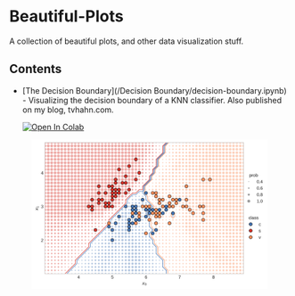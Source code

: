# Beautiful-Plots
A collection of beautiful plots, and other data visualization stuff.



## Contents


   * [The Decision Boundary](/Decision Boundary/decision-boundary.ipynb) - Visualizing the decision boundary of a KNN classifier. Also published on my blog, tvhahn.com. 

      [![Open In Colab](https://colab.research.google.com/assets/colab-badge.svg)](https://colab.research.google.com/github/tvhahn/Manufacturing-Data-Science-with-Python/blob/master/Metal%20Machining/1.B_building-vae.ipynb)
     
     <div style="text-align: left; ">
<figure>
       <img src="./Decision Boundary/img/knn.png" alt="knn decision boundary plot" style="background:none; border:none; box-shadow:none; text-align:center" width="500px"/>
</figure>
     </div>
     
     
     

